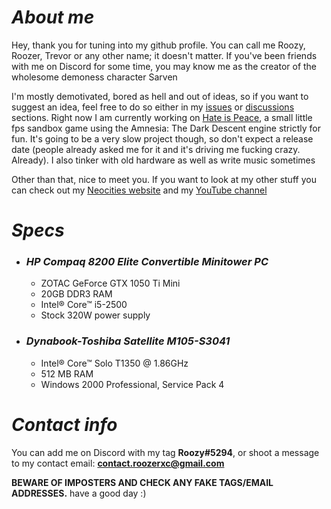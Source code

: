 # *About me*
Hey, thank you for tuning into my github profile. You can call me Roozy, Roozer, Trevor or any other name; it doesn't matter. If you've been friends with me on Discord for some time, you may know me as the creator of the wholesome demoness character Sarven

I'm mostly demotivated, bored as hell and out of ideas, so if you want to suggest an idea, feel free to do so either in my [issues](https://github.com/RoozerXC/RoozerXC/issues) or [discussions](https://github.com/RoozerXC/RoozerXC/discussions) sections. Right now I am currently working on [Hate is Peace](HateIsPeace/Design.md), a small little fps sandbox game using the Amnesia: The Dark Descent engine strictly for fun. It's going to be a very slow project though, so don't expect a release date (people already asked me for it and it's driving me fucking crazy. Already). I also tinker with old hardware as well as write music sometimes

Other than that, nice to meet you. If you want to look at my other stuff you can check out my [Neocities website](https://roozerxc.neocities.org) and my [YouTube channel](https://youtube.com/@roozerxc)

# *Specs*
- ### *HP Compaq 8200 Elite Convertible Minitower PC*
  - ZOTAC GeForce GTX 1050 Ti Mini
  - 20GB DDR3 RAM
  - Intel® Core™ i5-2500
  - Stock 320W power supply
- ### *Dynabook-Toshiba Satellite M105-S3041*
  - Intel® Core™ Solo T1350 @ 1.86GHz
  - 512 MB RAM
  - Windows 2000 Professional, Service Pack 4

# *Contact info*
You can add me on Discord with my tag **Roozy#5294**, or shoot a message to my contact email: **contact.roozerxc@gmail.com**

**BEWARE OF IMPOSTERS AND CHECK ANY FAKE TAGS/EMAIL ADDRESSES.** have a good day :)
